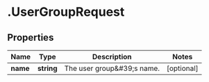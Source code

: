 # .UserGroupRequest

## Properties

Name | Type | Description | Notes
------------ | ------------- | ------------- | -------------
**name** | **string** | The user group\&#39;s name. | [optional] 


